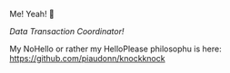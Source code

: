 Me! Yeah! 🙌

_Data Transaction Coordinator!_

My NoHello or rather my HelloPlease philosophu is here: https://github.com/piaudonn/knockknock
